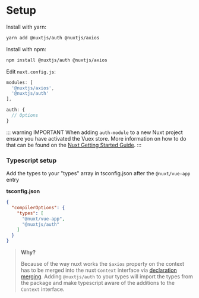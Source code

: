 # Setup

Install with yarn:

```bash
yarn add @nuxtjs/auth @nuxtjs/axios
```

Install with npm:

```bash
npm install @nuxtjs/auth @nuxtjs/axios
```

Edit `nuxt.config.js`:

```js
modules: [
  '@nuxtjs/axios',
  '@nuxtjs/auth'
],

auth: {
  // Options
}
```

::: warning IMPORTANT
When adding `auth-module` to a new Nuxt project ensure you have activated the Vuex store. More information on how to do that can be found on the [Nuxt Getting Started Guide](https://nuxtjs.org/guide/vuex-store).
:::


### Typescript setup

Add the types to your "types" array in tsconfig.json after the `@nuxt/vue-app` entry

**tsconfig.json**

```json
{
  "compilerOptions": {
    "types": [
      "@nuxt/vue-app",
      "@nuxtjs/auth"
    ]
  }
}
```
> **Why?**
>
> Because of the way nuxt works the `$axios` property on the context has to be merged into the nuxt `Context` interface via [declaration merging](https://www.typescriptlang.org/docs/handbook/declaration-merging.html). Adding `@nuxtjs/auth` to your types will import the types from the package and make typescript aware of the additions to the `Context` interface.
